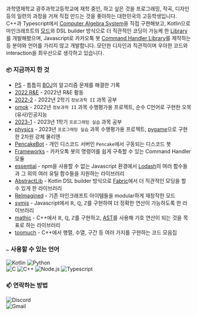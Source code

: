 과학영재학교 광주과학고등학교에 재학 중인, 하고 싶은 것을 프로그래밍, 작곡, 디자인 등의 일련의 과정을 거쳐 직접 만드는 것을 좋아하는 대한민국의 고등학생입니다. C++과 Typescript에서 [Computer Algebra System](https://github.com/math-bundle)을 직접 구현해보고, Kotlin으로 마인크래프트의 [모드](https://github.com/Rhseung/ReImagined)와 DSL builder 방식으로 더 직관적인 코딩이 가능케 한 [Library](https://github.com/minecraft-stuffs/AbstractLib)를 개발해봤으며, Javascript로 카카오톡 봇 [Command Handler Library](https://github.com/dalmeum-bot/Frameworks)를 제작하는 등 분야와 언어를 가리지 않고 개발합니다. 모던한 디자인과 직관적이며 우아한 코드와 interaction을 최우선으로 생각하고 있습니다.

### `📦` 지금까지 한 것

- [PS](https://github.com/Rhseung/ps) - 틈틈히 [BOJ](https://boj.kr)의 알고리즘 문제를 해결한 기록
- [2022 R&E](https://github.com/gsa-projects/2022-rne) - 2022년 R&E 활동
- [2022-2](https://github.com/gsa-projects/2022-2) - 2022년 2학기 `정보과학 II` 과목 공부
- [omok](https://github.com/gsa-projects/assignments/tree/main/omok/stupid_omok) - 2022년 `정보과학 II` 과목 수행평가용 프로젝트, 순수 C언어로 구현한 오목 (유사)인공지능
- [2023-1](https://github.com/gsa-projects/2023-1) - 2023년 1학기 `프로그래밍 실습` 과목 공부
- [physics](https://github.com/gsa-projects/assignments/tree/main/physics) - 2023년 `프로그래밍 실습` 과목 수행평가용 프로젝트, [pygame](https://www.pygame.org/)으로 구현한 2차원 강체 물리엔
- [PencakeBot](https://github.com/dalmeum-bot/PencakeBot) - 개인 디스코드 서버인 `Pencake`에서 구동되는 디스코드 봇
- [Frameworks](https://github.com/dalmeum-bot/Frameworks) - 카카오톡 봇의 명령어를 쉽게 구축할 수 있는 Command Handler 모듈
- [essential](https://github.com/rhseung/essential) - npm을 사용할 수 없는 Javascript 환경에서 [Lodash](https://github.com/lodash/lodash)의 여러 함수들과 그 외의 여러 유틸 함수들을 지원하는 라이브러리
- [AbstractLib](https://github.com/minecraft-stuffs/AbstractLib) - Kotlin DSL builder 방식으로 [Fabric](https://fabricmc.net/)에서 더 직관적인 모딩을 할 수 있게 한 라이브러리
- [ReImagined](https://github.com/minecraft-stuffs/ReImagined) - 기존 마인크래프트 아이템들을 modular하게 재창작한 모드
- [symjs](https://github.com/dalmeum-bot/symjs) - Javascript에서 ℝ, ℚ, ℤ를 구현하여 더 정확한 연산이 가능하도록 한 라이브러리
- [mathic](https://github.com/rhseung/mathic) - C++에서 ℝ, ℚ, ℤ를 구현하고, [AST](https://en.wikipedia.org/wiki/Abstract_syntax_tree)를 사용해 기호 연산이 되는 것을 목표로 하는 라이브러리
- [toomuch](https://github.com/math-bundle/toomuch) - C++에서 행렬, 수열, 구간 등 여러 가지를 구현하는 코드 모음집

### `✏️` 사용할 수 있는 언어

  ![Kotlin](https://img.shields.io/badge/Kotlin-7F52FF?style=for-the-badge&logo=Kotlin&logoColor=white)
  ![Python](https://img.shields.io/badge/Python-3776AB?style=for-the-badge&logo=Python&logoColor=white)  
  ![C](https://img.shields.io/badge/c-34475C?style=for-the-badge&logo=c&logoColor=white)
  ![C++](https://img.shields.io/badge/c++-00599C?style=for-the-badge&logo=c%2B%2B&logoColor=white)
  ![Node.js](https://img.shields.io/badge/Node.js-44883e?style=for-the-badge&logo=Node.JS&logoColor=white)
  ![Typescript](https://img.shields.io/badge/TypeScript-3178C6?style=for-the-badge&logo=TypeScript&logoColor=white)

### `📫` 연락하는 방법

  ![Discord](https://img.shields.io/badge/Discord-rhseung-5865F2?style=for-the-badge&logo=Discord&logoColor=white)  
  ![Gmail](https://img.shields.io/badge/Gmail-rhseungg%40gmail.com-EA4335?style=for-the-badge&logo=Gmail&logoColor=white)
